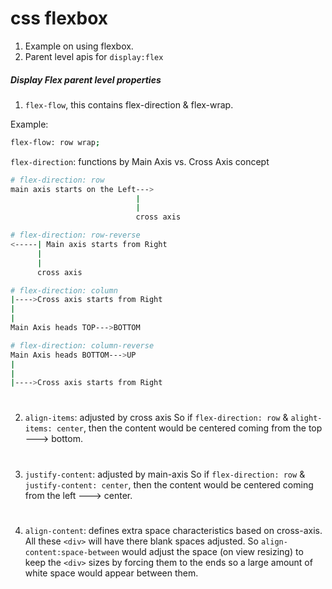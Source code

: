 # css flexbox

1. Example on using flexbox.
2. Parent level apis for `display:flex`

##### Display Flex parent level properties

1. `flex-flow`,
this contains flex-direction & flex-wrap.

Example:
```bash
flex-flow: row wrap;
```
`flex-direction`: functions by Main Axis vs. Cross Axis concept
```bash
# flex-direction: row
main axis starts on the Left--->
                            |
                            |
                            cross axis
```

```bash
# flex-direction: row-reverse
<-----| Main axis starts from Right
      |
      |
      cross axis
```

```bash
# flex-direction: column
|---->Cross axis starts from Right
|                          
|                            
Main Axis heads TOP--->BOTTOM
```

```bash
# flex-direction: column-reverse
Main Axis heads BOTTOM--->UP
|
|                          
|---->Cross axis starts from Right        
```
#


2. `align-items`: adjusted by cross axis So if `flex-direction: row` & `alight-items: center`, then the content would be centered coming from the top ---> bottom.

#

3. `justify-content`: adjusted by main-axis
So if `flex-direction: row` & `justify-content: center`, then the content would be centered coming from the left ---> center.

#

4. `align-content`: defines extra space characteristics based on cross-axis.
All these `<div>` will have there blank spaces adjusted. So `align-content:space-between` would adjust the space (on view resizing) to keep the `<div>` sizes by forcing them to the ends so a large amount of white space would appear between them.


